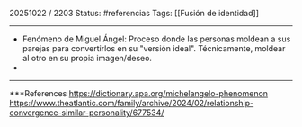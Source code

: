 20251022 / 2203
Status: #referencias 
Tags: [[Fusión de identidad]]

------
- Fenómeno de Miguel Ángel: Proceso donde las personas moldean a sus parejas para convertirlos en su "versión ideal". Técnicamente, moldear al otro en su propia imagen/deseo. 
- 









---
 ***References 
 https://dictionary.apa.org/michelangelo-phenomenon
 https://www.theatlantic.com/family/archive/2024/02/relationship-convergence-similar-personality/677534/